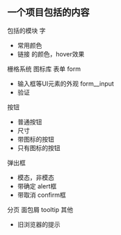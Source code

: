 ## 一个项目包括的内容
包括的模块
字

  * 常用颜色
  * 链接 的颜色，hover效果

栅格系统
图标库
表单 form

  * 输入框等UI元素的外观 form__input
  * 验证

按钮

  * 普通按钮
  * 尺寸
  * 带图标的按钮
  * 只有图标的按钮

弹出框

  * 模态，非模态
  * 带确定 alert框
  * 带取消 confirm框

分页
面包屑
tooltip
其他

  * 旧浏览器的提示

